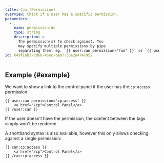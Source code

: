 ```yaml
---
title: Can (Permission)
overview: Check if a user has a specific permission.
parameters:
  -
    name: permission|do
    type: string
    description: >
      The permission(s) to check against. You
      may specify multiple permissions by pipe
      separating them. eg. `{{ user:can permission="foo" }}` or `{{ user:can do="foo|bar" }}`
id: 649f1eb3-cd60-46ec-ba07-38e2a4747952
---
```

## Example {#example}

We want to show a link to the control panel if the user has the `cp:access` permission.

```
{{ user:can permission="cp:access" }}
    <a href="/cp">Control Panel</a>
{{ /user:can }}
```

If the user doesn't have the permission, the content between the tags simply won't be rendered.

A shorthand syntax is also available, however this only allows checking against a single permission:

```
{{ can:cp:access }}
    <a href="/cp">Control Panel</a>
{{ /can:cp:access }}
```
